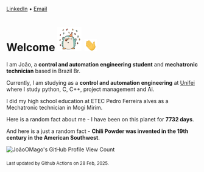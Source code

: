 [LinkedIn](https://www.linkedin.com/in/joão-pedro-gozzoli-b95641301/) &bull;
[Email](joaopedrogozzoli@gmail.com)

# Welcome <img src="happy.gif" height="64px" /> <img src="wave.gif" height="32px" />

I am João, a  **control and automation engineering student** and **mechatronic technician** based in Brazil Br.

Currently, I am studying as a **control and automation engineering** at [Unifei](https://unifei.edu.br) where I study python, C, C++, project management and Ai.

I did my high school education at ETEC Pedro Ferreira alves as a Mechatronic technician in Mogi Mirim.

Here is a random fact about me - I have been on this planet for **7732 days**.

And here is a just a random fact -  **Chili Powder was invented in the 19th century in the American Southwest**.

![JoãoOMago's GitHub Profile View Count](https://komarev.com/ghpvc/?username=JoaoOMago)

<sub>Last updated by Github Actions on 28 Feb, 2025.</sub>
